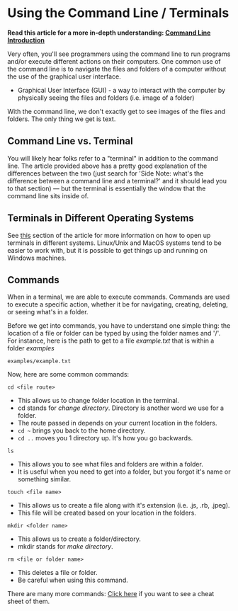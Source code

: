 # Using the Command Line / Terminals
**Read this article for a more in-depth understanding: [Command Line Introduction](https://developer.mozilla.org/en-US/docs/Learn/Tools_and_testing/Understanding_client-side_tools/Command_line#welcome_to_the_terminal)**

Very often, you'll see programmers using the command line to run programs and/or execute different actions on their computers. One common use of the command line is to navigate the files and folders of a computer without the use of the graphical user interface.
- Graphical User Interface (GUI) - a way to interact with the computer by physically seeing the files and folders (i.e. image of a folder)
  
With the command line, we don't exactly get to see images of the files and folders. The only thing we get is text.

## Command Line vs. Terminal
You will likely hear folks refer to a "terminal" in addition to the command line. The article provided above has a pretty good explanation of the differences between the two (just search for 'Side Note: what's the difference between a command line and a terminal?' and it should lead you to that section) — but the terminal is essentially the window that the command line sits inside of.

## Terminals in Different Operating Systems
See [this](https://developer.mozilla.org/en-US/docs/Learn/Tools_and_testing/Understanding_client-side_tools/Command_line#how_do_you_access_the_terminal) section of the article for more information on how to open up terminals in different systems. Linux/Unix and MacOS systems tend to be easier to work with, but it is possible to get things up and running on Windows machines.

## Commands
When in a terminal, we are able to execute commands. Commands are used to execute a specific action, whether it be for navigating, creating, deleting, or seeing what's in a folder.
  
Before we get into commands, you have to understand one simple thing: the location of a file or folder can be typed by using the folder names and '/'. For instance, here is the path to get to a file *example.txt* that is within a folder *examples*
```
examples/example.txt
```

Now, here are some common commands:
  
`cd <file route>` 
- This allows us to change folder location in the terminal.
- cd stands for *change directory*. Directory is another word we use for a folder.
- The route passed in depends on your current location in the folders.
- `cd ~` brings you back to the home directory.
- `cd ..` moves you 1 directory up. It's how you go backwards.

`ls`
- This allows you to see what files and folders are within a folder.
- It is useful when you need to get into a folder, but you forgot it's name or something similar.
  
`touch <file name>`
- This allows us to create a file along with it's extension (i.e. .js, .rb, .jpeg).
- This file will be created based on your location in the folders.

`mkdir <folder name>`
- This allows us to create a folder/directory.
- mkdir stands for *make directory*.
  
`rm <file or folder name>`
- This deletes a file or folder.
- Be careful when using this command.
  
There are many more commands: [Click here](https://www.git-tower.com/blog/command-line-cheat-sheet/) if you want to see a cheat sheet of them.
